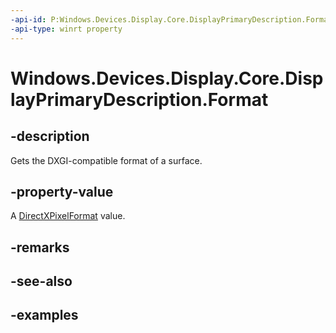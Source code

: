 ```yaml
---
-api-id: P:Windows.Devices.Display.Core.DisplayPrimaryDescription.Format
-api-type: winrt property
---
```


<!-- Property syntax.
public DirectXPixelFormat Format { get; }
-->

# Windows.Devices.Display.Core.DisplayPrimaryDescription.Format

## -description
Gets the DXGI-compatible format of a surface.

## -property-value
A [DirectXPixelFormat](../windows.graphics.directx/directxpixelformat.md) value.

## -remarks

## -see-also

## -examples
